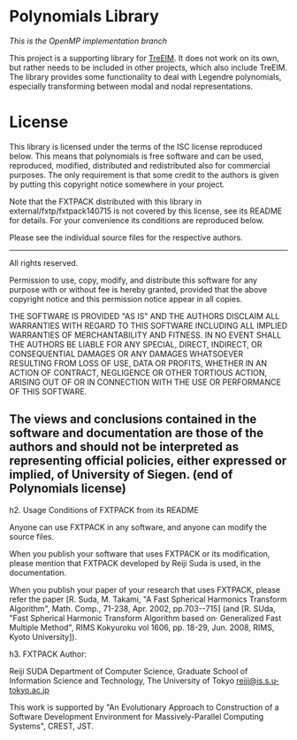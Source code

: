 Polynomials Library
===================

*This is the OpenMP implementation branch*

This project is a supporting library for [TreElM](https://bitbucket.org/apesteam/treelm).
It does not work on its own, but rather needs to be included in
other projects, which also include TreElM.
The library provides some functionality to deal with Legendre polynomials,
especially transforming between modal and nodal representations.

License
=======

This library is licensed under the terms of the ISC license reproduced below.
This means that polynomials is free software and can be used, reproduced,
modified, distributed and redistributed also for commercial purposes.
The only requirement is that some credit to the authors is given by putting this
copyright notice somewhere in your project.

Note that the FXTPACK distributed with this library in
external/fxtp/fxtpack140715 is not covered by this license, see its README for
details.
For your convenience its conditions are reproduced below.

Please see the individual source files for the respective authors.


---
All rights reserved.

Permission to use, copy, modify, and distribute this software for any
purpose with or without fee is hereby granted, provided that the above
copyright notice and this permission notice appear in all copies.

THE SOFTWARE IS PROVIDED "AS IS" AND THE AUTHORS DISCLAIM ALL WARRANTIES
WITH REGARD TO THIS SOFTWARE INCLUDING ALL IMPLIED WARRANTIES OF
MERCHANTABILITY AND FITNESS. IN NO EVENT SHALL THE AUTHORS BE LIABLE FOR
ANY SPECIAL, DIRECT, INDIRECT, OR CONSEQUENTIAL DAMAGES OR ANY DAMAGES
WHATSOEVER RESULTING FROM LOSS OF USE, DATA OR PROFITS, WHETHER IN AN
ACTION OF CONTRACT, NEGLIGENCE OR OTHER TORTIOUS ACTION, ARISING OUT OF
OR IN CONNECTION WITH THE USE OR PERFORMANCE OF THIS SOFTWARE.

The views and conclusions contained in the software and documentation are those
of the authors and should not be interpreted as representing official policies,
either expressed or implied, of University of Siegen.
(end of Polynomials license)
---

h2. Usage Conditions of FXTPACK from its README

Anyone can use FXTPACK in any software, and anyone can modify the
source files.

When you publish your software that uses FXTPACK or its modification,
please mention that FXTPACK developed by Reiji Suda is used, in the
documentation.

When you publish your paper of your research that uses FXTPACK,
please refer the paper [R. Suda, M. Takami, "A Fast Spherical Harmonics
 Transform Algorithm", Math. Comp., 71-238, Apr. 2002, pp.703--715]
(and [R. SUda, "Fast Spherical Harmonic Transform Algorithm based on·
Generalized Fast Multiple Method", RIMS Kokyuroku vol 1606,
pp. 18-29, Jun. 2008, RIMS, Kyoto University]).

h3. FXTPACK Author:

Reiji SUDA
Department of Computer Science,
Graduate School of Information Science and Technology,
The University of Tokyo
reiji@is.s.u-tokyo.ac.jp

This work is supported by "An Evolutionary Approach to Construction
of a Software Development Environment for Massively-Parallel
Computing Systems", CREST, JST.
